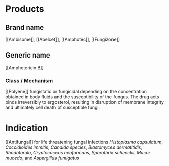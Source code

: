 # Products

## Brand name
[[Ambisome]], [[Abelcet]], [[Amphotec]], [[Fungizone]]

## Generic name
[[Amphotericin B]]

### Class / Mechanism
[[Polyene]]
fungistatic or fungicidal depending on the concentration obtained in body fluids and the susceptibility of the fungus. The drug acts binds irreversibly to ergosterol, resulting in disruption of membrane integrity and ultimately cell death of susceptible fungi.


# Indication
[[Antifungal]] for life threatening fungal infections
_Histoplasma capsulatum_, _Coccidioides immitis_, _Candida species_, _Blastomyces dermatitidis_, _Rhodotorula_, _Cryptococcus neoformans_, _Sporothrix schenckii_, _Mucor mucedo_, and _Aspergillus fumigatus_